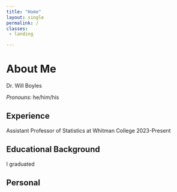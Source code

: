 ```yaml
---
title: "Home"
layout: single
permalink: /    
classes:
 - landing

---
```



# About Me

Dr. Will Boyles

*Pronouns*: he/him/his

## Experience

Assistant Professor of Statistics at Whitman College
2023-Present

## Educational Background

I graduated

## Personal
